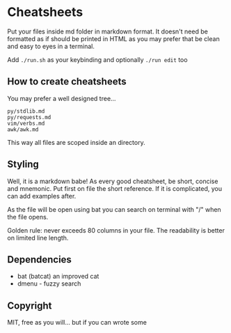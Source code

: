 # Cheatsheets

Put your files inside md folder in markdown format.
It doesn't need be formatted as if should be printed in HTML as you may
prefer that be clean and easy to eyes in a terminal.

Add `./run.sh` as your keybinding and optionally `./run edit` too

## How to create cheatsheets

You may prefer a well designed tree...

```
py/stdlib.md
py/requests.md
vim/verbs.md
awk/awk.md
```

This way all files are scoped inside an directory.

## Styling

Well, it is a markdown babe! As every good cheatsheet, be short, concise and mnemonic.
Put first on file the short reference. If it is complicated, you can add examples after.

As the file will be open using bat you can search on terminal with "/" when the file opens.

Golden rule: never exceeds 80 columns in your file. The readability is better
on limited line length.

## Dependencies

* bat (batcat) an improved cat
* dmenu - fuzzy search

## Copyright

MIT, free as you will... but if you can wrote some
